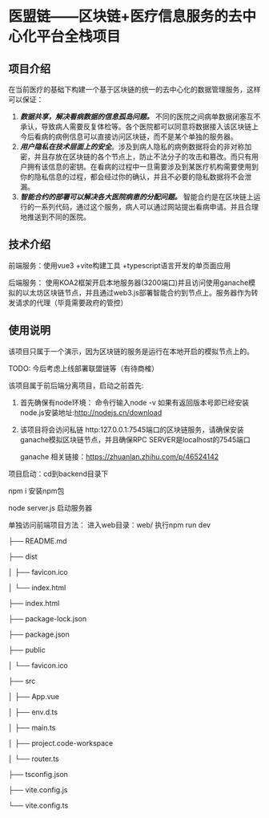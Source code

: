 # 医盟链——区块链+医疗信息服务的去中心化平台全栈项目

## 项目介绍

在当前医疗的基础下构建一个基于区块链的统一的去中心化的数据管理服务，这样可以保证：

1. ***数据共享，解决看病数据的信息孤岛问题。*** 不同的医院之间病单数据闭塞互不承认，导致病人需要反复体检等。各个医院都可以同意将数据接入该区块链上今后看病的病例信息可以直接访问区块链，而不是某个单独的服务器。
2. ***用户隐私在技术层面上的安全***。涉及到病人隐私的病例数据将会的非对称加密，并且存放在区块链的各个节点上，防止不法分子的攻击和篡改。而只有用户拥有该信息的密钥。在看病的过程中一旦需要涉及到某医疗机构需要使用到你的隐私信息的过程，都会经过你的确认，并且不必要的隐私数据将不会泄漏。
3. ***智能合约的部署可以解决各大医院病患的分配问题。*** 智能合约是在区块链上运行的一系列代码，通过这个服务，病人可以通过网站提出看病申请。并且合理地推送到不同的医院。

## 技术介绍

前端服务：使用vue3 +vite构建工具 +typescript语言开发的单页面应用

后端服务： 使用KOA2框架开启本地服务器(3200端口)并且访问使用ganache模拟的以太坊区块链节点，并且通过web3.js部署智能合约到节点上。服务器作为转发请求的代理（毕竟需要政府的管控）

## 使用说明

该项目只属于一个演示，因为区块链的服务是运行在本地开启的模拟节点上的。

TODO:  今后考虑上线部署联盟链等（有待商榷）

该项目属于前后端分离项目，启动之前首先:

1. 首先确保有node环境：
命令行输入node -v 如果有返回版本号即已经安装
    node.js安装地址:<http://nodejs.cn/download>

1. 该项目将会访问私链 http:127.0.0.1:7545端口的区块链服务，请确保安装ganache模拟区块链节点，并且确保RPC SERVER是localhost的7545端口

    ganache 相关链接：<https://zhuanlan.zhihu.com/p/46524142>

项目启动：cd到backend目录下

npm i 安装npm包

node server.js 启动服务器

单独访问前端项目方法：
进入web目录：web/  执行npm run dev

├── README.md

├── dist

│   ├── favicon.ico

│   └── index.html

├── index.html

├── package-lock.json

├── package.json

├── public

│   └── favicon.ico

├── src

│   ├── App.vue

│   ├── env.d.ts

│   ├── main.ts

│   ├── project.code-workspace

│   └── router.ts

├── tsconfig.json

├── vite.config.js

└── vite.config.ts

